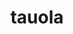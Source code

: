 ---
title: "tauola"
layout: cache
categories: [package, develop]
meta: {"versions": ["1.1.8"], "compilers": ["gcc@=11.4.0"], "oss": ["ubuntu22.04"], "platforms": ["linux"], "targets": ["x86_64_v3"], "stacks": ["hep", "root"], "num_specs": 18, "num_specs_by_stack": {"root": 18, "hep": 18}}
spec_details: [{"hash": "7s6toesqlwxl3a3oo67ofpx5x3p6uqxd", "compiler": "gcc@=11.4.0", "versions": ["1.1.8"], "os": "ubuntu22.04", "platform": "linux", "target": "x86_64_v3", "variants": ["build_system=autotools", "cxxstd=20", "+hepmc", "+hepmc3", "+lhapdf"], "stacks": ["root", "hep"], "size": "-", "tarball": "https://binaries.spack.io/develop/build_cache/linux-ubuntu22.04-x86_64_v3/gcc-11.4.0/tauola-1.1.8/linux-ubuntu22.04-x86_64_v3-gcc-11.4.0-tauola-1.1.8-7s6toesqlwxl3a3oo67ofpx5x3p6uqxd.spack"}, {"hash": "s7izzdrkplyx6yxefsh7sg6vgzny2lva", "compiler": "gcc@=11.4.0", "versions": ["1.1.8"], "os": "ubuntu22.04", "platform": "linux", "target": "x86_64_v3", "variants": ["build_system=autotools", "cxxstd=20", "+hepmc", "+hepmc3", "+lhapdf"], "stacks": ["root", "hep"], "size": "-", "tarball": "https://binaries.spack.io/develop/build_cache/linux-ubuntu22.04-x86_64_v3/gcc-11.4.0/tauola-1.1.8/linux-ubuntu22.04-x86_64_v3-gcc-11.4.0-tauola-1.1.8-s7izzdrkplyx6yxefsh7sg6vgzny2lva.spack"}, {"hash": "ut4dlxfdhh5mb4i2lx5q4qruq5dndcmf", "compiler": "gcc@=11.4.0", "versions": ["1.1.8"], "os": "ubuntu22.04", "platform": "linux", "target": "x86_64_v3", "variants": ["build_system=autotools", "cxxstd=20", "+hepmc", "+hepmc3", "+lhapdf"], "stacks": ["root", "hep"], "size": "-", "tarball": "https://binaries.spack.io/develop/build_cache/linux-ubuntu22.04-x86_64_v3/gcc-11.4.0/tauola-1.1.8/linux-ubuntu22.04-x86_64_v3-gcc-11.4.0-tauola-1.1.8-ut4dlxfdhh5mb4i2lx5q4qruq5dndcmf.spack"}, {"hash": "sio7w4hvksioswt3wwos7rkj2ci2iu3o", "compiler": "gcc@=11.4.0", "versions": ["1.1.8"], "os": "ubuntu22.04", "platform": "linux", "target": "x86_64_v3", "variants": ["build_system=autotools", "cxxstd=20", "+hepmc", "+hepmc3", "+lhapdf"], "stacks": ["root", "hep"], "size": "-", "tarball": "https://binaries.spack.io/develop/build_cache/linux-ubuntu22.04-x86_64_v3/gcc-11.4.0/tauola-1.1.8/linux-ubuntu22.04-x86_64_v3-gcc-11.4.0-tauola-1.1.8-sio7w4hvksioswt3wwos7rkj2ci2iu3o.spack"}, {"hash": "445uulkhuamamkik4qgbcgue5cq3p4og", "compiler": "gcc@=11.4.0", "versions": ["1.1.8"], "os": "ubuntu22.04", "platform": "linux", "target": "x86_64_v3", "variants": ["build_system=autotools", "cxxstd=20", "+hepmc", "+hepmc3", "+lhapdf"], "stacks": ["root", "hep"], "size": "-", "tarball": "https://binaries.spack.io/develop/build_cache/linux-ubuntu22.04-x86_64_v3/gcc-11.4.0/tauola-1.1.8/linux-ubuntu22.04-x86_64_v3-gcc-11.4.0-tauola-1.1.8-445uulkhuamamkik4qgbcgue5cq3p4og.spack"}, {"hash": "eichep3uo3jzq2qtqerktiobjiqgu7jx", "compiler": "gcc@=11.4.0", "versions": ["1.1.8"], "os": "ubuntu22.04", "platform": "linux", "target": "x86_64_v3", "variants": ["build_system=autotools", "cxxstd=11", "+hepmc", "+hepmc3", "+lhapdf"], "stacks": ["root", "hep"], "size": "-", "tarball": "https://binaries.spack.io/develop/build_cache/linux-ubuntu22.04-x86_64_v3/gcc-11.4.0/tauola-1.1.8/linux-ubuntu22.04-x86_64_v3-gcc-11.4.0-tauola-1.1.8-eichep3uo3jzq2qtqerktiobjiqgu7jx.spack"}, {"hash": "3imejpesmq66tdov4idgavzthq4gl4zv", "compiler": "gcc@=11.4.0", "versions": ["1.1.8"], "os": "ubuntu22.04", "platform": "linux", "target": "x86_64_v3", "variants": ["build_system=autotools", "cxxstd=20", "+hepmc", "+hepmc3", "+lhapdf"], "stacks": ["root", "hep"], "size": "-", "tarball": "https://binaries.spack.io/develop/build_cache/linux-ubuntu22.04-x86_64_v3/gcc-11.4.0/tauola-1.1.8/linux-ubuntu22.04-x86_64_v3-gcc-11.4.0-tauola-1.1.8-3imejpesmq66tdov4idgavzthq4gl4zv.spack"}, {"hash": "26vq2u2phpaadyuuiaxwobqeldccdk7j", "compiler": "gcc@=11.4.0", "versions": ["1.1.8"], "os": "ubuntu22.04", "platform": "linux", "target": "x86_64_v3", "variants": ["build_system=autotools", "cxxstd=20", "+hepmc", "+hepmc3", "+lhapdf"], "stacks": ["root", "hep"], "size": "-", "tarball": "https://binaries.spack.io/develop/build_cache/linux-ubuntu22.04-x86_64_v3/gcc-11.4.0/tauola-1.1.8/linux-ubuntu22.04-x86_64_v3-gcc-11.4.0-tauola-1.1.8-26vq2u2phpaadyuuiaxwobqeldccdk7j.spack"}, {"hash": "rrkf6hdadbvohr47oou2e5b43n5xo6vp", "compiler": "gcc@=11.4.0", "versions": ["1.1.8"], "os": "ubuntu22.04", "platform": "linux", "target": "x86_64_v3", "variants": ["build_system=autotools", "cxxstd=20", "+hepmc", "+hepmc3", "+lhapdf"], "stacks": ["root", "hep"], "size": "-", "tarball": "https://binaries.spack.io/develop/build_cache/linux-ubuntu22.04-x86_64_v3/gcc-11.4.0/tauola-1.1.8/linux-ubuntu22.04-x86_64_v3-gcc-11.4.0-tauola-1.1.8-rrkf6hdadbvohr47oou2e5b43n5xo6vp.spack"}, {"hash": "fgb53qswjj7pgplf6wekbpfqvxkmozfm", "compiler": "gcc@=11.4.0", "versions": ["1.1.8"], "os": "ubuntu22.04", "platform": "linux", "target": "x86_64_v3", "variants": ["build_system=autotools", "cxxstd=20", "+hepmc", "+hepmc3", "+lhapdf"], "stacks": ["root", "hep"], "size": "-", "tarball": "https://binaries.spack.io/develop/build_cache/linux-ubuntu22.04-x86_64_v3/gcc-11.4.0/tauola-1.1.8/linux-ubuntu22.04-x86_64_v3-gcc-11.4.0-tauola-1.1.8-fgb53qswjj7pgplf6wekbpfqvxkmozfm.spack"}, {"hash": "jiqrvawdxshhqziulfdvchv7vgkgwuib", "compiler": "gcc@=11.4.0", "versions": ["1.1.8"], "os": "ubuntu22.04", "platform": "linux", "target": "x86_64_v3", "variants": ["build_system=autotools", "cxxstd=20", "+hepmc", "+hepmc3", "+lhapdf"], "stacks": ["root", "hep"], "size": "-", "tarball": "https://binaries.spack.io/develop/build_cache/linux-ubuntu22.04-x86_64_v3/gcc-11.4.0/tauola-1.1.8/linux-ubuntu22.04-x86_64_v3-gcc-11.4.0-tauola-1.1.8-jiqrvawdxshhqziulfdvchv7vgkgwuib.spack"}, {"hash": "xyk3bqsfcm27mthmnjhprn5fouj4r6q3", "compiler": "gcc@=11.4.0", "versions": ["1.1.8"], "os": "ubuntu22.04", "platform": "linux", "target": "x86_64_v3", "variants": ["build_system=autotools", "cxxstd=11", "+hepmc", "+hepmc3", "+lhapdf"], "stacks": ["root", "hep"], "size": "-", "tarball": "https://binaries.spack.io/develop/build_cache/linux-ubuntu22.04-x86_64_v3/gcc-11.4.0/tauola-1.1.8/linux-ubuntu22.04-x86_64_v3-gcc-11.4.0-tauola-1.1.8-xyk3bqsfcm27mthmnjhprn5fouj4r6q3.spack"}, {"hash": "sswssl4dwohjfuuvv7wbte66b26ysnpi", "compiler": "gcc@=11.4.0", "versions": ["1.1.8"], "os": "ubuntu22.04", "platform": "linux", "target": "x86_64_v3", "variants": ["build_system=autotools", "cxxstd=20", "+hepmc", "+hepmc3", "+lhapdf"], "stacks": ["root", "hep"], "size": "-", "tarball": "https://binaries.spack.io/develop/build_cache/linux-ubuntu22.04-x86_64_v3/gcc-11.4.0/tauola-1.1.8/linux-ubuntu22.04-x86_64_v3-gcc-11.4.0-tauola-1.1.8-sswssl4dwohjfuuvv7wbte66b26ysnpi.spack"}, {"hash": "zfdlddop564i66f652jpj6fnsqe3kg6w", "compiler": "gcc@=11.4.0", "versions": ["1.1.8"], "os": "ubuntu22.04", "platform": "linux", "target": "x86_64_v3", "variants": ["build_system=autotools", "cxxstd=20", "+hepmc", "+hepmc3", "+lhapdf"], "stacks": ["root", "hep"], "size": "-", "tarball": "https://binaries.spack.io/develop/build_cache/linux-ubuntu22.04-x86_64_v3/gcc-11.4.0/tauola-1.1.8/linux-ubuntu22.04-x86_64_v3-gcc-11.4.0-tauola-1.1.8-zfdlddop564i66f652jpj6fnsqe3kg6w.spack"}, {"hash": "g77534q6yom5i7b65bxsfrmogkjxrkrh", "compiler": "gcc@=11.4.0", "versions": ["1.1.8"], "os": "ubuntu22.04", "platform": "linux", "target": "x86_64_v3", "variants": ["build_system=autotools", "cxxstd=20", "+hepmc", "+hepmc3", "+lhapdf"], "stacks": ["root", "hep"], "size": "-", "tarball": "https://binaries.spack.io/develop/build_cache/linux-ubuntu22.04-x86_64_v3/gcc-11.4.0/tauola-1.1.8/linux-ubuntu22.04-x86_64_v3-gcc-11.4.0-tauola-1.1.8-g77534q6yom5i7b65bxsfrmogkjxrkrh.spack"}, {"hash": "im7e22fg43kizcx7xgvwffanuurb5k3m", "compiler": "gcc@=11.4.0", "versions": ["1.1.8"], "os": "ubuntu22.04", "platform": "linux", "target": "x86_64_v3", "variants": ["build_system=autotools", "cxxstd=20", "+hepmc", "+hepmc3", "+lhapdf"], "stacks": ["root", "hep"], "size": "-", "tarball": "https://binaries.spack.io/develop/build_cache/linux-ubuntu22.04-x86_64_v3/gcc-11.4.0/tauola-1.1.8/linux-ubuntu22.04-x86_64_v3-gcc-11.4.0-tauola-1.1.8-im7e22fg43kizcx7xgvwffanuurb5k3m.spack"}, {"hash": "stc67ppuxjgtjj7bi2alazsfe4zbbl4a", "compiler": "gcc@=11.4.0", "versions": ["1.1.8"], "os": "ubuntu22.04", "platform": "linux", "target": "x86_64_v3", "variants": ["build_system=autotools", "cxxstd=20", "+hepmc", "+hepmc3", "+lhapdf"], "stacks": ["root", "hep"], "size": "-", "tarball": "https://binaries.spack.io/develop/build_cache/linux-ubuntu22.04-x86_64_v3/gcc-11.4.0/tauola-1.1.8/linux-ubuntu22.04-x86_64_v3-gcc-11.4.0-tauola-1.1.8-stc67ppuxjgtjj7bi2alazsfe4zbbl4a.spack"}, {"hash": "xffazjyoczdlonodjpa6s6smtes4j35q", "compiler": "gcc@=11.4.0", "versions": ["1.1.8"], "os": "ubuntu22.04", "platform": "linux", "target": "x86_64_v3", "variants": ["build_system=autotools", "cxxstd=20", "+hepmc", "+hepmc3", "+lhapdf"], "stacks": ["root", "hep"], "size": "-", "tarball": "https://binaries.spack.io/develop/build_cache/linux-ubuntu22.04-x86_64_v3/gcc-11.4.0/tauola-1.1.8/linux-ubuntu22.04-x86_64_v3-gcc-11.4.0-tauola-1.1.8-xffazjyoczdlonodjpa6s6smtes4j35q.spack"}]
---